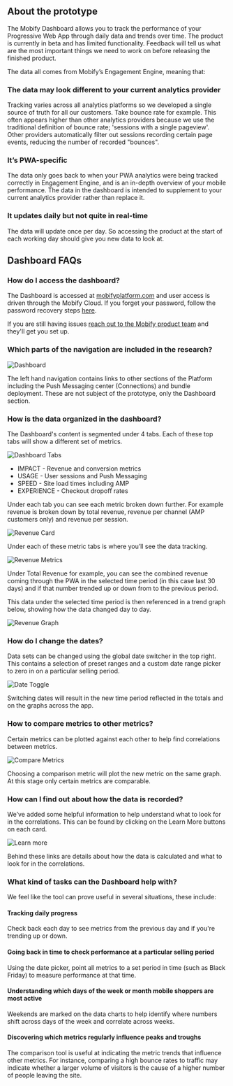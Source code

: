 ## About the prototype

The Mobify Dashboard allows you to track the performance of your Progressive Web App through daily data and trends over time.
The product is currently in beta and has limited functionality. Feedback will tell us what are the most important things we need to work on before releasing the finished product.

The data all comes from Mobify’s Engagement Engine, meaning that:

### The data may look different to your current analytics provider
Tracking varies across all analytics platforms so we developed a single source of truth for all our customers.
Take bounce rate for example. This often appears higher than other analytics providers because we use the traditional definition of bounce rate; 'sessions with a single pageview'. Other providers automatically filter out sessions recording certain page events, reducing the number of recorded "bounces".

### It’s PWA-specific
The data only goes back to when your PWA analytics were being tracked correctly in Engagement Engine, and is an in-depth overview of your mobile performance. The data in the dashboard is intended to supplement to your current analytics provider rather than replace it.

### It updates daily but not quite in real-time
The data will update once per day. So accessing the product at the start of each working day should give you new data to look at.

## Dashboard FAQs

### How do I access the dashboard?

The Dashboard is accessed at [mobifyplatform.com](http://www.mobifyplatform.com) and user access is driven through the Mobify Cloud. If you forget your password, follow the password recovery steps [here](https://cloud.mobify.com/password/reset).

If you are still having issues [reach out to the Mobify product team](mailto:athomas@mobify.com) and they'll get you set up.

### Which parts of the navigation are included in the research?

![Dashboard](images/dash-screenshot.png)

The left hand navigation contains links to other sections of the Platform including the Push Messaging center (Connections) and bundle deployment. These are not subject of the prototype, only the Dashboard section.

### How is the data organized in the dashboard?

The Dashboard's content is segmented under 4 tabs. Each of these top tabs will show a different set of metrics.

![Dashboard Tabs](images/dash-tabs.png)

- IMPACT - Revenue and conversion metrics
- USAGE - User sessions and Push Messaging
- SPEED - Site load times including AMP
- EXPERIENCE - Checkout dropoff rates

Under each tab you can see each metric broken down further. For example revenue is broken down by total revenue, revenue per channel (AMP customers only) and revenue per session.

![Revenue Card](images/revenue-card.png)

Under each of these metric tabs is where you’ll see the data tracking.

![Revenue Metrics](images/revenue-metrics.png)

Under Total Revenue for example, you can see the combined revenue coming through the PWA in the selected time period (in this case last 30 days) and if that number trended up or down from to the previous period.

This data under the selected time period is then referenced in a trend graph below, showing how the data changed day to day.

![Revenue Graph](images/revenue-graph.png)

### How do I change the dates?

Data sets can be changed using the global date switcher in the top right. This contains a selection of preset ranges and a custom date range picker to zero in on a particular selling period.

![Date Toggle](images/dash-date-toggle.png)

Switching dates will result in the new time period reflected in the totals and on the graphs across the app.

### How to compare metrics to other metrics?

Certain metrics can be plotted against each other to help find correlations between metrics.

![Compare Metrics](images/dash-compare.png)

Choosing a comparison metric will plot the new metric on the same graph. At this stage only certain metrics are comparable.

### How can I find out about how the data is recorded?

We’ve added some helpful information to help understand what to look for in the correlations. This can be found by clicking on the Learn More buttons on each card.

![Learn more](images/dash-learn-more.png)

Behind these links are details about how the data is calculated and what to look for in the correlations.

### What kind of tasks can the Dashboard help with?

We feel like the tool can prove useful in several situations, these include:

#### Tracking daily progress
Check back each day to see metrics from the previous day and if you're trending up or down.

#### Going back in time to check performance at a particular selling period
Using the date picker, point all metrics to a set period in time (such as Black Friday) to measure performance at that time.

#### Understanding which days of the week or month mobile shoppers are most active
Weekends are marked on the data charts to help identify where numbers shift across days of the week and correlate across weeks.

#### Discovering which metrics regularly influence peaks and troughs
The comparison tool is useful at indicating the metric trends that influence other metrics. For instance, comparing a high bounce rates to traffic may indicate whether a larger volume of visitors is the cause of a higher number of people leaving the site.
